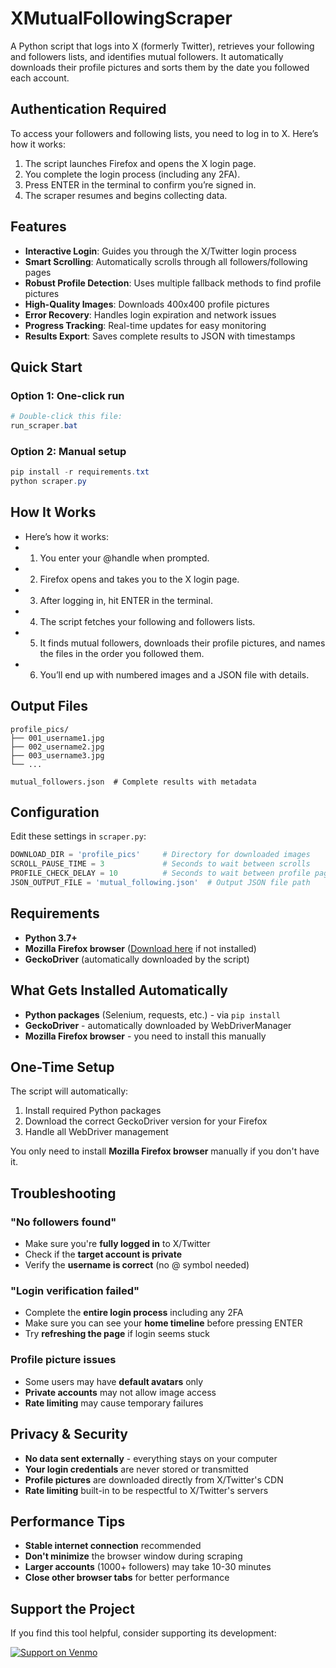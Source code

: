 # XMutualFollowingScraper

A Python script that logs into X (formerly Twitter), retrieves your following and followers lists, and identifies mutual followers. It automatically downloads their profile pictures and sorts them by the date you followed each account.

## Authentication Required
To access your followers and following lists, you need to log in to X. Here’s how it works:
1. The script launches Firefox and opens the X login page.
2. You complete the login process (including any 2FA).
3. Press ENTER in the terminal to confirm you’re signed in.
4. The scraper resumes and begins collecting data.

## Features
- **Interactive Login**: Guides you through the X/Twitter login process
- **Smart Scrolling**: Automatically scrolls through all followers/following pages
- **Robust Profile Detection**: Uses multiple fallback methods to find profile pictures
- **High-Quality Images**: Downloads 400x400 profile pictures
- **Error Recovery**: Handles login expiration and network issues
- **Progress Tracking**: Real-time updates for easy monitoring
- **Results Export**: Saves complete results to JSON with timestamps

## Quick Start

### Option 1: One-click run
```powershell
# Double-click this file:
run_scraper.bat
```

### Option 2: Manual setup
```powershell
pip install -r requirements.txt
python scraper.py
```

## How It Works
- Here’s how it works:
- 1. You enter your @handle when prompted.
- 2. Firefox opens and takes you to the X login page.
- 3. After logging in, hit ENTER in the terminal.
- 4. The script fetches your following and followers lists.
- 5. It finds mutual followers, downloads their profile pictures, and names the files in the order you followed them.
- 6. You’ll end up with numbered images and a JSON file with details.

## Output Files
```
profile_pics/
├── 001_username1.jpg
├── 002_username2.jpg
├── 003_username3.jpg
└── ...

mutual_followers.json  # Complete results with metadata
```

## Configuration
Edit these settings in `scraper.py`:
```python
DOWNLOAD_DIR = 'profile_pics'     # Directory for downloaded images
SCROLL_PAUSE_TIME = 3             # Seconds to wait between scrolls
PROFILE_CHECK_DELAY = 10          # Seconds to wait between profile page loads
JSON_OUTPUT_FILE = 'mutual_following.json'  # Output JSON file path
```

## Requirements
- **Python 3.7+**
- **Mozilla Firefox browser** ([Download here](https://www.mozilla.org/firefox/) if not installed)
- **GeckoDriver** (automatically downloaded by the script)

## What Gets Installed Automatically
- **Python packages** (Selenium, requests, etc.) - via `pip install`
- **GeckoDriver** - automatically downloaded by WebDriverManager
- **Mozilla Firefox browser** - you need to install this manually

## One-Time Setup
The script will automatically:
1. Install required Python packages
2. Download the correct GeckoDriver version for your Firefox
3. Handle all WebDriver management

You only need to install **Mozilla Firefox browser** manually if you don't have it.

## Troubleshooting

### "No followers found"
- Make sure you're **fully logged in** to X/Twitter
- Check if the **target account is private**
- Verify the **username is correct** (no @ symbol needed)

### "Login verification failed"
- Complete the **entire login process** including any 2FA
- Make sure you can see your **home timeline** before pressing ENTER
- Try **refreshing the page** if login seems stuck

### Profile picture issues
- Some users may have **default avatars** only
- **Private accounts** may not allow image access
- **Rate limiting** may cause temporary failures

## Privacy & Security
- **No data sent externally** - everything stays on your computer
- **Your login credentials** are never stored or transmitted
- **Profile pictures** are downloaded directly from X/Twitter's CDN
- **Rate limiting** built-in to be respectful to X/Twitter's servers

## Performance Tips
- **Stable internet connection** recommended
- **Don't minimize** the browser window during scraping
- **Larger accounts** (1000+ followers) may take 10-30 minutes
- **Close other browser tabs** for better performance

## Support the Project

If you find this tool helpful, consider supporting its development:

<a href="https://venmo.com/u/konekuro" target="_blank">
  <img src="https://img.shields.io/badge/Venmo-Support%20Development-3D95CE?style=for-the-badge&logo=venmo&logoColor=white" alt="Support on Venmo" />
</a>


